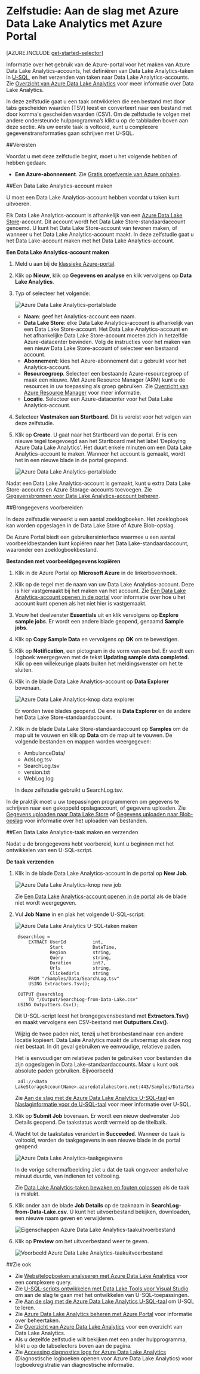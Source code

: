 <properties 
   pageTitle="Aan de slag met Azure Data Lake Analytics met Azure Portal | Azure" 
   description="Informatie over het gebruik van de Azure-portal voor het maken van een Data Lake Analytics-account, het maken van een Data Lake Analytics-taak met U-SQL, en het verzenden van de taak. " 
   services="data-lake-analytics" 
   documentationCenter="" 
   authors="edmacauley" 
   manager="jhubbard" 
   editor="cgronlun"/>
 
<tags
   ms.service="data-lake-analytics"
   ms.devlang="na"
   ms.topic="hero-article"
   ms.tgt_pltfrm="na"
   ms.workload="big-data" 
   ms.date="05/16/2016"
   ms.author="edmaca"/>


# Zelfstudie: Aan de slag met Azure Data Lake Analytics met Azure Portal

[AZURE.INCLUDE [get-started-selector](../../includes/data-lake-analytics-selector-get-started.md)]

Informatie over het gebruik van de Azure-portal voor het maken van Azure Data Lake Analytics-accounts, het definiëren van Data Lake Analytics-taken in [U-SQL](data-lake-analytics-u-sql-get-started.md), en het verzenden van taken naar Data Lake Analytics-accounts. Zie [Overzicht van Azure Data Lake Analytics](data-lake-analytics-overview.md) voor meer informatie over Data Lake Analytics.

In deze zelfstudie gaat u een taak ontwikkelen die een bestand met door tabs gescheiden waarden (TSV) leest en converteert naar een bestand met door komma's gescheiden waarden (CSV). Om de zelfstudie te volgen met andere ondersteunde hulpprogramma’s klikt u op de tabbladen boven aan deze sectie. Als uw eerste taak is voltooid, kunt u complexere gegevenstransformaties gaan schrijven met U-SQL.

##Vereisten

Voordat u met deze zelfstudie begint, moet u het volgende hebben of hebben gedaan:

- **Een Azure-abonnement**. Zie [Gratis proefversie van Azure ophalen](https://azure.microsoft.com/pricing/free-trial/).

##Een Data Lake Analytics-account maken

U moet een Data Lake Analytics-account hebben voordat u taken kunt uitvoeren.

Elk Data Lake Analytics-account is afhankelijk van een [Azure Data Lake Store]()-account.  Dit account wordt het Data Lake Store-standaardaccount genoemd.  U kunt het Data Lake Store-account van tevoren maken, of wanneer u het Data Lake Analytics-account maakt. In deze zelfstudie gaat u het Data Lake-account maken met het Data Lake Analytics-account.

**Een Data Lake Analytics-account maken**

1. Meld u aan bij de [klassieke Azure-portal](https://portal.azure.com).
2. Klik op **Nieuw**, klik op **Gegevens en analyse** en klik vervolgens op **Data Lake Analytics**.
6. Typ of selecteer het volgende:

    ![Azure Data Lake Analytics-portalblade](./media/data-lake-analytics-get-started-portal/data-lake-analytics-portal-create-adla.png)

    - **Naam**: geef het Analytics-account een naam.
    - **Data Lake Store**: elke Data Lake Analytics-account is afhankelijk van een Data Lake Store-account. Het Data Lake Analytics-account en het afhankelijke Data Lake Store-account moeten zich in hetzelfde Azure-datacenter bevinden. Volg de instructies voor het maken van een nieuw Data Lake Store-account of selecteer een bestaand account.
    - **Abonnement**: kies het Azure-abonnement dat u gebruikt voor het Analytics-account.
    - **Resourcegroep**. Selecteer een bestaande Azure-resourcegroep of maak een nieuwe. Met Azure Resource Manager (ARM) kunt u de resources in uw toepassing als groep gebruiken. Zie [Overzicht van Azure Resource Manager](resource-group-overview.md) voor meer informatie. 
    - **Locatie**. Selecteer een Azure-datacenter voor het Data Lake Analytics-account. 
7. Selecteer **Vastmaken aan Startboard**. Dit is vereist voor het volgen van deze zelfstudie.
8. Klik op **Create**. U gaat naar het Startboard van de portal. Er is een nieuwe tegel toegevoegd aan het Startboard met het label ‘Deploying Azure Data Lake Analytics’. Het duurt enkele minuten om een Data Lake Analytics-account te maken. Wanneer het account is gemaakt, wordt het in een nieuwe blade in de portal geopend.

    ![Azure Data Lake Analytics-portalblade](./media/data-lake-analytics-get-started-portal/data-lake-analytics-portal-blade.png)


Nadat een Data Lake Analytics-account is gemaakt, kunt u extra Data Lake Store-accounts en Azure Storage-accounts toevoegen. Zie [Gegevensbronnen voor Data Lake Analytics-account beheren](data-lake-analytics-manage-use-portal.md#manage-account-data-sources).

##Brongegevens voorbereiden

In deze zelfstudie verwerkt u een aantal zoeklogboeken.  Het zoeklogboek kan worden opgeslagen in de Data Lake Store of Azure Blob-opslag. 

De Azure Portal biedt een gebruikersinterface waarmee u een aantal voorbeeldbestanden kunt kopiëren naar het Data Lake-standaardaccount, waaronder een zoeklogboekbestand.

**Bestanden met voorbeeldgegevens kopiëren**

1. Klik in de Azure Portal op **Microsoft Azure** in de linkerbovenhoek.
2. Klik op de tegel met de naam van uw Data Lake Analytics-account.  Deze is hier vastgemaakt bij het maken van het account.
Zie [Een Data Lake Analytics-account openen in de portal](data-lake-analytics-manage-use-portal.md#access-adla-account) voor informatie over hoe u het account kunt openen als het niet hier is vastgemaakt.
3. Vouw het deelvenster **Essentials** uit en klik vervolgens op **Explore sample jobs**. Er wordt een andere blade geopend, genaamd **Sample jobs**.
4. Klik op **Copy Sample Data** en vervolgens op **OK** om te bevestigen.
5. Klik op **Notification**, een pictogram in de vorm van een bel. Er wordt een logboek weergegeven met de tekst **Updating sample data completed**. Klik op een willekeurige plaats buiten het meldingsvenster om het te sluiten.
7. Klik in de blade Data Lake Analytics-account op **Data Explorer** bovenaan. 

    ![Azure Data Lake Analytics-knop data explorer](./media/data-lake-analytics-get-started-portal/data-lake-analytics-data-explorer-button.png)

    Er worden twee blades geopend. De ene is **Data Explorer** en de andere het Data Lake Store-standaardaccount.
8. Klik in de blade Data Lake Store-standaardaccount op **Samples** om de map uit te vouwen en klik op **Data** om de map uit te vouwen. De volgende bestanden en mappen worden weergegeven:

    - AmbulanceData/
    - AdsLog.tsv
    - SearchLog.tsv
    - version.txt
    - WebLog.log
    
    In deze zelfstudie gebruikt u SearchLog.tsv.

In de praktijk moet u uw toepassingen programmeren om gegevens te schrijven naar een gekoppeld opslagaccount, of gegevens uploaden. Zie [Gegevens uploaden naar Data Lake Store](data-lake-analytics-manage-use-portal.md#upload-data-to-adls) of [Gegevens uploaden naar Blob-opslag](data-lake-analytics-manage-use-portal.md#upload-data-to-wasb) voor informatie over het uploaden van bestanden.

##Een Data Lake Analytics-taak maken en verzenden

Nadat u de brongegevens hebt voorbereid, kunt u beginnen met het ontwikkelen van een U-SQL-script.  

**De taak verzenden**

1. Klik in de blade Data Lake Analytics-account in de portal op **New Job**. 

    ![Azure Data Lake Analytics-knop new job](./media/data-lake-analytics-get-started-portal/data-lake-analytics-new-job-button.png)

    Zie [Een Data Lake Analytics-account openen in de portal](data-lake-analytics-manage-use-portal.md#access-adla-account) als de blade niet wordt weergegeven.
4. Vul **Job Name** in en plak het volgende U-SQL-script:

    ![Azure Data Lake Analytics U-SQL-taken maken](./media/data-lake-analytics-get-started-portal/data-lake-analytics-new-job.png)

        @searchlog =
            EXTRACT UserId          int,
                    Start           DateTime,
                    Region          string,
                    Query           string,
                    Duration        int?,
                    Urls            string,
                    ClickedUrls     string
            FROM "/Samples/Data/SearchLog.tsv"
            USING Extractors.Tsv();
        
        OUTPUT @searchlog   
            TO "/Output/SearchLog-from-Data-Lake.csv"
        USING Outputters.Csv();

    Dit U-SQL-script leest het brongegevensbestand met **Extractors.Tsv()** en maakt vervolgens een CSV-bestand met **Outputters.Csv()**. 
    
    Wijzig de twee paden niet, tenzij u het bronbestand naar een andere locatie kopieert.  Data Lake Analytics maakt de uitvoermap als deze nog niet bestaat.  In dit geval gebruiken we eenvoudige, relatieve paden.  
    
    Het is eenvoudiger om relatieve paden te  gebruiken voor bestanden die zijn opgeslagen in Data Lake-standaardaccounts. Maar u kunt ook absolute paden gebruiken.  Bijvoorbeeld 
    
        adl://<Data LakeStorageAccountName>.azuredatalakestore.net:443/Samples/Data/SearchLog.tsv
      

    Zie [Aan de slag met de Azure Data Lake Analytics U-SQL-taal](data-lake-analytics-u-sql-get-started.md) en [Naslaginformatie voor de U-SQL-taal](http://go.microsoft.com/fwlink/?LinkId=691348) voor meer informatie over U-SQL.
     
5. Klik op **Submit Job** bovenaan. Er wordt een nieuw deelvenster Job Details geopend. De taakstatus wordt vermeld op de titelbalk.   
6. Wacht tot de taakstatus verandert in **Succeeded**. Wanneer de taak is voltooid, worden de taakgegevens in een nieuwe blade in de portal geopend:

    ![Azure Data Lake Analytics-taakgegevens](./media/data-lake-analytics-get-started-portal/data-lake-analytics-job-completed.png)

    In de vorige schermafbeelding ziet u dat de taak ongeveer anderhalve minuut duurde, van indienen tot voltooiing.
    
    Zie [Data Lake Analytics-taken bewaken en fouten oplossen](data-lake-analytics-monitor-and-troubleshoot-jobs-tutorials.md) als de taak is mislukt.

7. Klik onder aan de blade **Job Details** op de taaknaam in **SearchLog-from-Data-Lake.csv**. U kunt het uitvoerbestand bekijken, downloaden, een nieuwe naam geven en verwijderen.

    ![Eigenschappen Azure Data Lake Analytics-taakuitvoerbestand](./media/data-lake-analytics-get-started-portal/data-lake-analytics-output-file-properties.png)
8. Klik op **Preview** om het uitvoerbestand weer te geven.

    ![Voorbeeld Azure Data Lake Analytics-taakuitvoerbestand](./media/data-lake-analytics-get-started-portal/data-lake-analytics-job-output-preview.png)

##Zie ook

- Zie [Websitelogboeken analyseren met Azure Data Lake Analytics](data-lake-analytics-analyze-weblogs.md) voor een complexere query.
- Zie [U-SQL-scripts ontwikkelen met Data Lake Tools voor Visual Studio](data-lake-analytics-data-lake-tools-get-started.md) om aan de slag te gaan met het ontwikkelen van U-SQL-toepassingen.
- Zie [Aan de slag met de Azure Data Lake Analytics U-SQL-taal](data-lake-analytics-u-sql-get-started.md) om U-SQL te leren.
- Zie [Azure Data Lake Analytics beheren met Azure Portal](data-lake-analytics-manage-use-portal.md) voor informatie over beheertaken.
- Zie [Overzicht van Azure Data Lake Analytics](data-lake-analytics-overview.md) voor een overzicht van Data Lake Analytics.
- Als u dezelfde zelfstudie wilt bekijken met een ander hulpprogramma, klikt u op de tabselectors boven aan de pagina.
- Zie [Accessing diagnostics logs for Azure Data Lake Analytics](data-lake-analytics-diagnostic-logs.md) (Diagnostische logboeken openen voor Azure Data Lake Analytics) voor logboekregistratie van diagnostische informatie.



<!--HONumber=Sep16_HO3-->


